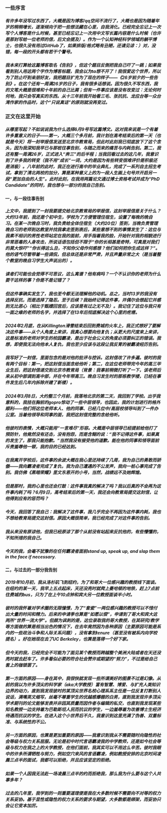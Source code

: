### 一些序言
##### 有许多年没写过东西了，大概是因为博客/qq空间不流行了，大概也是因为随着年岁的稍稍增长，逐渐倾向于把一些想法藏在心里，自我消化。已经完全忘记上一次写个人博客是什么时候，甚至已经忘记上一次用中文写长篇内容是什么时候（也许是那封写给一位老师的信，后文会提及）。作为一个认知神经科学领域的躺平博士，也很久没有用过GitHub了，如果排版/格式略有丑陋，还请见谅：）对，没错，每一段的开头都有若干个警号。
##### 我本来打算给这篇博客取名《告别》，但这个题目反倒把我自己吓了一跳；如果我看到别人用这两个字作为博客标题，我会以为ta想不开了！我很爱这个世界，所以为了防止吓到亲朋好友，我把题目扩充为了现在的样子——《26岁前夕的一些告别》。在这个还有一周满26岁的日子，我有很多话想说。因为很久不写东西，我的文笔大概是很难和十年前的自己比肩；但有一件事应该是没有改变过：无论何时何地，我只会写真实的东西。从十三年前我开始看三毛、张抗抗、龙应台等一众台湾作家的作品时，这个“只说真话”的原则就没再变过。
### 正文在这里开始
##### 从哪里写起？不如说说我为什么选择6月9号写这篇博文。这对我来说是一个有着许多重意义的日子——第一，大概三个多月前，我计划在高考结束后的第一天（也就是今天）将一封举报信发送至北京市教育局，但此时此刻我已彻底放下了这个念头，因为我深知我早已与那桩往事告别，与随之而来的痛苦与内耗告别。第二，我还有整一周满26岁，正式进入“奔三”的后半程；当我回看过去的这几年，我意识到了许多我的转变（我不用“成长”一词，大约是因为有些转变很难评价是积极还是消极）。八年前的此时，我正在进行高中的毕业典礼，完成了一系列自主招生考试，拿到了清北两校的加分，算是某种意义上的为一段人生画上句号并开启另一段“更加自由的人生”。此时此刻，在我用两篇论文通过博士资格考试并成为“PhD Candidate”的同时，我也想与一部分的我自己告别。
#### 一，与一段往事告别
##### 上文中，我提到了一封我要提交给北京教育局的举报信，这封举报信是关于什么？大约13年前，我还是个初中生，学校为了方便管理住宿生，设置了每晚的晚自习。在某一次晚自习时，我负责给全体住宿生（大约20位）签到，当晚负责管理晚自习的老师到达教室并找我拿走签到表后，某些意想不到的事情发生了：这位与我素不相识的男性老师站定在我的面前，用手指着我的脸，开始针对我的相貌进行非常恶毒的人身攻击，所说话语包括但不限于“你的长相甚是奇特，可真是对我们的莫大惊吓”“你长得这么丑，不知你父母作何感想？他们如何把你生成这样？”。他的语气尽管带着一些调侃，但总体还是非常严肃，并且声量非常之大（是当着整个教室的晚自习学生大声说出的）。
##### 读者们可能也会觉得不可思议，这么离谱？他有病吗？一个不认识你的老师为什么要干这样的事？你是不是记错了？
##### 但这件事确实发生了，我也至今都无法理解他的动机。总之，当时13岁的我没有选择反抗，而是选择了隐忍。至于后续？我始终记得这件事，并偶尔会想起它并感到无比恶心（相比于甄嬛回宫后，应该是有过之无不及）。我记住了这位与我只有一面之缘的老师的名字，并选择了在13年后彻底解决这个心里的疙瘩。
##### 2024年2月底，在从Killington滑雪结束后回到费城的火车上，我正式想好了要解决这件事——从个人角度上来讲，我真心想要向他复仇；从更大的尺度来上来讲，这是标准的老师对学生的校园霸凌，是出于社会公义的角度必须要纠正的错误。我想，即使我无法向他本人复仇，我也至少应该与这段让我反胃的被霸凌经历告别。
##### 我写好了一封信，里面包含的是对他的批评与控诉。这封信改了许多遍。彼时的我有两个目标：第一，把这封信当面念给他听；第二，在这位老师带完今年的高三毕业生后，把这封信递交到北京市教育局（背景：我事前稍微打听了一下，该老师后来从初中部调到高中部，并在今年带高三。晚自习发生时的那栋教学楼，已经在事件发生后几年内拆除并建了新楼）。
##### 2024年3月8日，大约整三个月前，我落地北京的第二天，我回到了学校。出乎我意料的，我挂在胸前的gopro惊动了一些中层领导，也因此，我的计划进行的格外顺利——他们将这位老师本人、他的同事、已经几位中/高层校领导叫到了一件办公室。当着他领导和同事的面，我把这封信完整的念给他听。
##### 他彼时的表情，大概只能用“一言难尽”形容。大概是中层领导已经提前给他打了预防针，他竟然没有还击，没有抱怨，而是含糊的说：“我不记得这件事，如果真的发生了，那我只能抱歉。”当然我没有接受他的道歉。能在他的同事和领导面前斥责羞辱他一顿，我的目的已经达到。
##### 在我离开学校后，这件事的余波大概在我心里还持续了几周，我为自己的勇敢而骄傲——我向霸凌者完成了复仇，我为自己遭遇的不公发声，我向一桩心事完成了告别。我仿佛《黑暗荣耀》里文东恩开的小号，当然，战绩远不及她辉煌。
##### 但是那时，我的心里也还会打鼓：这件事我真的解决了吗？我以后真的不会再为这件事内耗了吗？6月9日，高考结束后的第一天，我还会向教育局提交这封信，让他得到应有的惩罚吗？
##### 今天，我回答了我自己：我解决了这件事，我几乎完全不再因为这件事内耗，我也不想给教育局提交这封信。原因大概很简单，我已经完成了对这件事的告别。
##### 我从来没有原谅他，但我已经原谅了那个从前没有站起来反抗他的，有些懵懂的，不知所措的我自己。
##### 今天的我，会毫不犹豫的在任何霸凌者面前stand up, speak up, and slap them in the face if necessary.

#### 二，与过去的一部分我告别
##### 2019年10月初，我从洛杉矶飞到纽约，为了和哥大一位感兴趣的教授线下面谈。在纽约的某一天，我早上五点起床，天还没亮时就爬上曼哈顿的地铁，赶上7点前往费城的bus，只为了在上午10点钟和宾大另一位教授面谈半小时。
##### 彼时的我怀着对学术圈的无限憧憬，为了“套瓷”一两位感兴趣的教授可以不惜付出大量的时间和精力。后来的申请季也算是“如愿以偿”，申请到了哥大和宾大这两所“世界一流大学”。但颇为讽刺的是，这位录取我的哥大教授，在其研究/教学等方面做的算是相当出色的情况下，在去年竟然因为各种原因（主要原因可能是系内的一些政治斗争和人际关系问题），没有拿到tenure（甚至没有被系内向学校提名）。好在她现在去了UC Berkeley，也算是落得一个好下家。
##### 但今天的我，已经完全不可能为了面见某个教授而跨越整个美洲大陆或者在天还没亮时就去赶车了。许多看似必要的符合社会赞许或期望的“努力”，不过是给自己套上的枷锁罢了。
##### 第一方面的原因——身在其中，我很快就发现一些所谓美好的图景不过是幻像。从前的我以为许多顶尖的科学家（aka大学教授）富有智慧、博爱、与扩充人类知识边界的动力，直到我发现彼时的某顶尖世界名校心理系系主任是一位反复打断别人说话，满嘴英文缩写，丝毫不尊重学生的优越感爆棚的白男，直到我发现许多顶尖学术期刊的论文能够发表并非因其质量而因作者与编辑的私交，也直到我发现某些知名教授一边支持着为巴勒斯坦人民而抗议的学生，一边羞辱着为改善博士生经济待遇而抗议的学生。在进入这个小世界后不久，我意识到这里充满了伪善、双重标准、与系统性的不公。
##### 另一方面的原因，也算是更加重要的原因——我意识到我从不需要随时向隐性的社会等级与权力关系屈服。无论是初中时代言语霸凌我的中学教师，还是如今社会等级与权力在我之上的大学教授，在他们面前，我其实可以不用这么辛苦。彼时我眼中的许多所谓牺牲与努力，例如空穴来风的言语霸凌，例如教授安排的北京时间凌晨三点半的面试，我都可以拒绝，并且应该坚定的拒绝。
##### 如果一个人因我无法赴一场凌晨三点半的约而拒绝我，那么我为什么要与这个人共事多年？
##### 过去的几年里，我学到的一则重要道理便是我在大多数时候不需要向不对等的权力关系妥协。基于显性或隐性的权力关系的要求与期望，大多数都是绑架，而妥协只会让它变本加厉。

